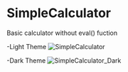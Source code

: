 # SimpleCalculator
Basic calculator without eval() fuction

-Light Theme
![SimpleCalculator](https://user-images.githubusercontent.com/126813107/234075031-024b67fa-e147-49b1-b228-e9404795c1af.JPG)

-Dark Theme
![SimpleCalculator_Dark](https://user-images.githubusercontent.com/126813107/234075464-88fb400a-ac90-4f7a-93c3-d965a60d9572.JPG)

